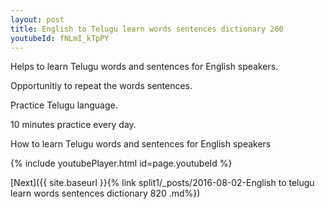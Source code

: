 ```yaml
---
layout: post
title: English to Telugu learn words sentences dictionary 260 
youtubeId: fNLmI_kTpPY
---
```

 
 
Helps to learn Telugu words and sentences for English speakers.

Opportunitiy to repeat the words sentences. 

Practice Telugu language. 
 
10 minutes practice every day. 
 
How to learn Telugu words and sentences for English speakers 
 
{% include youtubePlayer.html id=page.youtubeId %}
 
 
[Next]({{ site.baseurl }}{% link  split1/_posts/2016-08-02-English to telugu learn words sentences dictionary 820 .md%})
 
